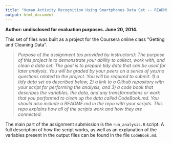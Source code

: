 ```yaml
---
title: "Human Activity Recognition Using Smartphones Data Set -- README"
output: html_document
---
```

**Author: undisclosed for evaluation purposes. June 20, 2014.** 

This set of files was built as a project for the Coursera online class "Getting and Cleaning Data".  

>*Purpose of the assignment (as provided by instructors):
The purpose of this project is to demonstrate your ability to collect, work with, and clean a data set. The goal is to prepare tidy data that can be used for later analysis. You will be graded by your peers on a series of yes/no questions related to the project. You will be required to submit: 1) a tidy data set as described below, 2) a link to a Github repository with your script for performing the analysis, and 3) a code book that describes the variables, the data, and any transformations or work that you performed to clean up the data called CodeBook.md. You should also include a README.md in the repo with your scripts. This repo explains how all of the scripts work and how they are connected.*    

The main part of the assignment submission is the `run_analysis.R` script. A full description of how the script works, as well as an explanation of the variables present in the output files can be found in the file `CodeBook.md`.   

